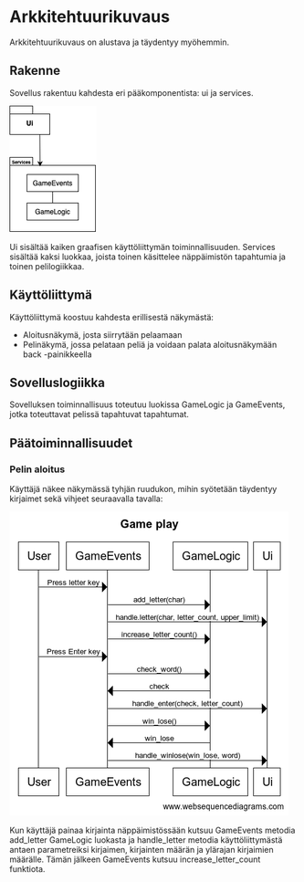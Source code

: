 # Arkkitehtuurikuvaus

Arkkitehtuurikuvaus on alustava ja täydentyy myöhemmin.

## Rakenne

Sovellus rakentuu kahdesta eri pääkomponentista: ui ja services.

![](./kuvat/pakkauskaavio.png)

Ui sisältää kaiken graafisen käyttöliittymän toiminnallisuuden. Services sisältää kaksi luokkaa, joista toinen käsittelee näppäimistön tapahtumia ja toinen pelilogiikkaa.

## Käyttöliittymä

Käyttöliittymä koostuu kahdesta erillisestä näkymästä:

- Aloitusnäkymä, josta siirrytään pelaamaan
- Pelinäkymä, jossa pelataan peliä ja voidaan palata aloitusnäkymään back -painikkeella

## Sovelluslogiikka

Sovelluksen toiminnallisuus toteutuu luokissa GameLogic ja GameEvents, jotka toteuttavat pelissä tapahtuvat tapahtumat.

## Päätoiminnallisuudet

### Pelin aloitus

Käyttäjä näkee näkymässä tyhjän ruudukon, mihin syötetään täydentyy kirjaimet sekä vihjeet seuraavalla tavalla:

![](./kuvat/gameplay.png)

Kun käyttäjä painaa kirjainta näppäimistössään kutsuu GameEvents metodia add_letter GameLogic luokasta ja handle_letter metodia käyttöliittymästä antaen parametreiksi kirjaimen, kirjainten määrän ja ylärajan kirjaimien määrälle. Tämän jälkeen GameEvents kutsuu increase_letter_count funktiota.
